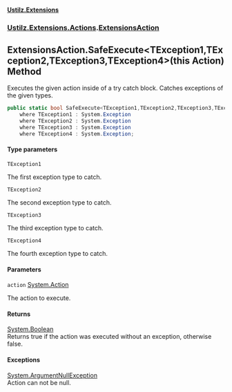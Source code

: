 #### [Ustilz.Extensions](index.md 'index')
### [Ustilz.Extensions.Actions](Ustilz.Extensions.Actions.md 'Ustilz.Extensions.Actions').[ExtensionsAction](Ustilz.Extensions.Actions.ExtensionsAction.md 'Ustilz.Extensions.Actions.ExtensionsAction')

## ExtensionsAction.SafeExecute<TException1,TException2,TException3,TException4>(this Action) Method

Executes the given action inside of a try catch block. Catches exceptions of the given types.

```csharp
public static bool SafeExecute<TException1,TException2,TException3,TException4>(this System.Action action)
    where TException1 : System.Exception
    where TException2 : System.Exception
    where TException3 : System.Exception
    where TException4 : System.Exception;
```
#### Type parameters

<a name='Ustilz.Extensions.Actions.ExtensionsAction.SafeExecute_TException1,TException2,TException3,TException4_(thisSystem.Action).TException1'></a>

`TException1`

The first exception type to catch.

<a name='Ustilz.Extensions.Actions.ExtensionsAction.SafeExecute_TException1,TException2,TException3,TException4_(thisSystem.Action).TException2'></a>

`TException2`

The second exception type to catch.

<a name='Ustilz.Extensions.Actions.ExtensionsAction.SafeExecute_TException1,TException2,TException3,TException4_(thisSystem.Action).TException3'></a>

`TException3`

The third exception type to catch.

<a name='Ustilz.Extensions.Actions.ExtensionsAction.SafeExecute_TException1,TException2,TException3,TException4_(thisSystem.Action).TException4'></a>

`TException4`

The fourth exception type to catch.
#### Parameters

<a name='Ustilz.Extensions.Actions.ExtensionsAction.SafeExecute_TException1,TException2,TException3,TException4_(thisSystem.Action).action'></a>

`action` [System.Action](https://docs.microsoft.com/en-us/dotnet/api/System.Action 'System.Action')

The action to execute.

#### Returns
[System.Boolean](https://docs.microsoft.com/en-us/dotnet/api/System.Boolean 'System.Boolean')  
Returns true if the action was executed without an exception, otherwise false.

#### Exceptions

[System.ArgumentNullException](https://docs.microsoft.com/en-us/dotnet/api/System.ArgumentNullException 'System.ArgumentNullException')  
Action can not be null.